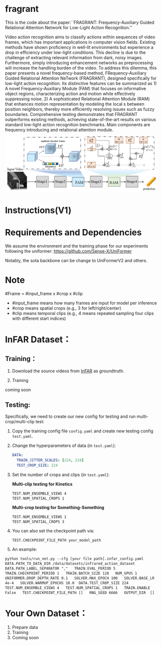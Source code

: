 # fragrant
This is the code about the paper:``FRAGRANT: Frequency-Auxiliary Guided Relational Attention Network for Low-Light Action Recognition.''

Video action recognition aims to classify actions within sequences of video frames, which has important applications in computer vision fields. Existing methods have shown proficiency in well-lit environments but experience a drop in efficiency under low-light conditions. This decline is due to the challenge of extracting relevant information from dark, noisy images. Furthermore, simply introducing enhancement networks as preprocessing will increase the handling burden of the video. To address this dilemma, this paper presents a novel frequency-based method, FRequency-Auxiliary Guided Relational Attention NeTwork (FRAGRANT), designed specifically for low-light action recognition. Its distinctive features can be summarized as 1) A novel Frequency-Auxiliary Module (FAM) that focuses on informative object regions, characterizing action and motion while effectively suppressing noise. 2) A sophisticated Relational Attention Module (RAM) that enhances motion representation by modeling the local s between position neighbors, thereby more efficiently resolving issues such as fuzzy boundaries. Comprehensive testing demonstrates that FRAGRANT outperforms existing methods, achieving state-of-the-art results on various standard low-light action recognition benchmarks. Main components are frequency introducing and relational attention module.

![image](https://github.com/lwxfight/TEST/blob/master/Fragrant/figures/framework.png)

# Instructions(V1)

# Requirements and Dependencies

We assume the environment and the training phase for our experiments following the uniformer: https://github.com/Sense-X/UniFormer

Notably, the sota backbone can be change to UniFormerV2 and others.



# Note

\#Frame = \#input_frame x \#crop x \#clip

- \#input_frame means how many frames are input for model per inference
- \#crop means spatial crops (e.g., 3 for left/right/center)
- \#clip means temporal clips (e.g., 4 means repeated sampling four clips with different start indices) 



# InFAR Dataset：

## Training：

1. Download the source videos from [InFAR](https://pdf.sciencedirectassets.com/271597/1-s2.0-S0925231216X00355/1-s2.0-S0925231216307044/main.pdf?X-Amz-Security-Token=IQoJb3JpZ2luX2VjEGUaCXVzLWVhc3QtMSJGMEQCIHD04Oozkk5poSSzJvQBiTa9CPNHbx5gnck%2FK5YYWKbGAiAa4nYPQuHt7eGSJA4X7Eyab6YtEdw%2FuOGf3nzlz14V%2FiqzBQhdEAUaDDA1OTAwMzU0Njg2NSIMLgANyHQugA6cyh8HKpAFPakk3qDQsADSHXUEwzexRUrhEmwI1u%2BbIGkkEBLNX5O1MHkXDu8HlCGmQJd6SvAeB%2FK0hANHOAgzlRx8G%2Bf3OM0Wz%2FgpL0DsQmGJkl0z21el0ZcdUXnOSViqNccrs8Jm%2BKjMCKD499Zt3t8%2FKDQt1W5J7mSRZwkSK3kHu6CatJUlpqsjmTYy4pSNl8FRFxLWMNSE227GhBjoZtw1NbJqbSGddb%2FYtfDqczR3sCtYkG7Yd6qBWIdMA2d2OPN1PDDZKMbwmAUXE1ukqi%2FX19p3InYvSMUem8uQu8uuq68BIDr%2F%2BruuF1NrgmZrosJQdo%2BayEfXcs2QzmIMJanRxs1a5dSPNIt%2BVc6LNQIbkBWKn%2FilfPFCv31Rq4v06iYNG2YIuWKdM3nQPaWiup9Y17QPILQUMePZ9o6Pqs98y3apob063gZ%2B9kx6S1xQev%2Ffv3M%2Fq0oDAjM7ISoIqqTS8G0Out5kodWPbArDxcjibsL6wlUUdwcGaMT0CIjeMhCFG62%2FF%2FGuYm2VoVQYGGA2rN0QLIN1fOKa9OBSqRe6pPOqr4KAkM7xck%2BC2OKPPgvN%2Fd16qGW36HXLmBMSLedkcbJThM6cIgsQ6jtfVuRvMZHT%2B0gJoNqGIVmK3DMCc3royLFrhYiWZR7dhZomxYhZ%2FWfsh8mIW5rESc%2B9SAp2lQr0B87TS9l%2Bb%2FMviBhzFsdQrAe0BxMeNfGdzeHU6bI2z4No5LZlC71RLA1fyy3Erb%2B2sD%2BlN%2Fj%2Bp6cfwnzDSuK5vNrut6p1utI8VANjQuyOkFeGd3eHy78df%2Fgs9DNSak6iy1CYvjxTiTR%2FESWyHultubj4tgQjcmr3RuLqgnxeZ2p2o62WVulDbP19asRlVdjDZz4wptGRrwY6sgEO02m%2BDXhlMQ3wM8r6757v9dKxc1YzH5DlsTg7dKmXldp36j%2BcRCK9chXMPPESB0B3HFgfqFZcV6b6rY1PXo%2BCChlDT6e39lgtKPrAGnpCGYzVipM9lEUmc5QqRZMkUH6PTW5Vr25VHGxgRgWRx%2B9I4ZGPmKn4tuD9lKZTadurWsJ5FvnSzx1NvyWzoF7aheIMYXkfgbLjj5U7Qayn68fFpzVGwybM8%2FkMlEdBoYYL8Vvi&X-Amz-Algorithm=AWS4-HMAC-SHA256&X-Amz-Date=20240303T124336Z&X-Amz-SignedHeaders=host&X-Amz-Expires=300&X-Amz-Credential=ASIAQ3PHCVTYTE3ZXTVZ%2F20240303%2Fus-east-1%2Fs3%2Faws4_request&X-Amz-Signature=98598933d0746d50b1c5f2d3f92ef92d647f25278a0225ded8ea9e3e25821715&hash=369e2f780d9e2172790af4a12b9a99674416a171fbd816729a00210cc681b517&host=68042c943591013ac2b2430a89b270f6af2c76d8dfd086a07176afe7c76c2c61&pii=S0925231216307044&tid=spdf-a3aea41e-d10e-470f-ae69-67361e819c80&sid=3a20627b30a4074cf2299a15856c0831fb4dgxrqa&type=client&tsoh=d3d3LnNjaWVuY2VkaXJlY3QuY29t&ua=0e155a510a5901555f56&rr=85e9b691db58f23c&cc=tw) as groundtruth.

2. Training

  coming soon

## Testing:

Specifically, we need to create our new config for testing and run multi-crop/multi-clip test:

1. Copy the training config file `config.yaml` and create new testing config `test.yaml`.

2. Change the hyperparameters of data (in `test.yaml`):

   ```yaml
   DATA:
     TRAIN_JITTER_SCALES: [224, 224]
     TEST_CROP_SIZE: 224
   ```

3. Set the number of crops and clips (in `test.yaml`):

   **Multi-clip testing for Kinetics**

   ```shell
   TEST.NUM_ENSEMBLE_VIEWS 4
   TEST.NUM_SPATIAL_CROPS 1
   ```

   **Multi-crop testing for Something-Something**

   ```shell
   TEST.NUM_ENSEMBLE_VIEWS 1
   TEST.NUM_SPATIAL_CROPS 3
   ```

4. You can also set the checkpoint path via:

   ```shell
   TEST.CHECKPOINT_FILE_PATH your_model_path
   ```

5. An example:

```
python tools/run_net.py --cfg [your file path].infar_config.yaml DATA.PATH_TO_DATA_DIR /data/datasets/infrared_action_dataset   DATA.PATH_LABEL_SEPARATOR ","   TRAIN.EVAL_PERIOD 5   TRAIN.CHECKPOINT_PERIOD 1   TRAIN.BATCH_SIZE 128   NUM_GPUS 1  UNIFORMER.DROP_DEPTH_RATE 0.1   SOLVER.MAX_EPOCH 100   SOLVER.BASE_LR 4e-4   SOLVER.WARMUP_EPOCHS 10.0  DATA.TEST_CROP_SIZE 224   TEST.NUM_ENSEMBLE_VIEWS 4   TEST.NUM_SPATIAL_CROPS 1   TRAIN.ENABLE False   TEST.CHECKPOINT_FILE_PATH []   RNG_SEED 6666   OUTPUT_DIR  []
```



# Your Own Dataset：

1. Prepare data
2. Training
3. Coming soon
